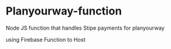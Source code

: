 # Planyourway-function
Node JS function that handles Stipe payments for planyourway

using Firebase Function to Host
